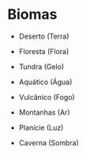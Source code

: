 # Biomas

* Deserto (Terra)

* Floresta (Flora)

* Tundra (Gelo)

* Aquático (Água)

* Vulcânico (Fogo)

* Montanhas (Ar)

* Planície (Luz)

* Caverna (Sombra)
